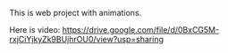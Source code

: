 This is web project with animations.

Here is video: 
https://drive.google.com/file/d/0BxCG5M-rxjCiYjkyZk9BUjhrOU0/view?usp=sharing
